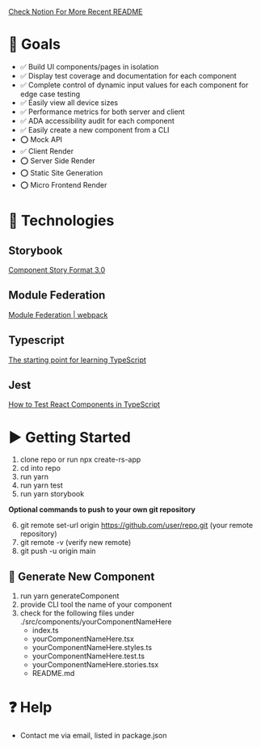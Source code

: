 [Check Notion For More Recent README](https://sketchlagoon.notion.site/Rocket-Science-63ab71f6fac240058c8020e40e6b0f98)

# 🎯 Goals

- ✅ Build UI components/pages in isolation
- ✅ Display test coverage and documentation for each component
- ✅ Complete control of dynamic input values for each component for edge case testing
- ✅ Easily view all device sizes
- ✅ Performance metrics for both server and client
- ✅ ADA accessibility audit for each component
- ✅ Easily create a new component from a CLI
- ⭕ Mock API
- ✅ Client Render
- ⭕ Server Side Render
- ⭕ Static Site Generation
- ⭕ Micro Frontend Render

# 🤖 Technologies

## Storybook

[Component Story Format 3.0](https://storybook.js.org/blog/component-story-format-3-0/)

## Module Federation

[Module Federation | webpack](https://webpack.js.org/concepts/module-federation/)

## Typescript

[The starting point for learning TypeScript](https://www.typescriptlang.org/docs/)

## Jest

[How to Test React Components in TypeScript](https://www.pluralsight.com/guides/how-to-test-react-components-in-typescript)

# ▶ Getting Started

1. clone repo or run npx create-rs-app
2. cd into repo
3. run yarn
4. run yarn test
5. run yarn storybook

**Optional commands to push to your own git repository**

6. git remote set-url origin https://github.com/user/repo.git (your remote repository)
7. git remote -v (verify new remote)
8. git push -u origin main

## 🧩 Generate New Component

1. run yarn generateComponent
2. provide CLI tool the name of your component
3. check for the following files under ./src/components/yourComponentNameHere
   - index.ts
   - yourComponentNameHere.tsx
   - yourComponentNameHere.styles.ts
   - yourComponentNameHere.test.ts
   - yourComponentNameHere.stories.tsx
   - README.md

# ❓ Help

- Contact me via email, listed in package.json
